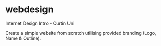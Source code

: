 # webdesign
Internet Design Intro - Curtin Uni

Create a simple website from scratch utilising provided branding (Logo, Name & Outline).
